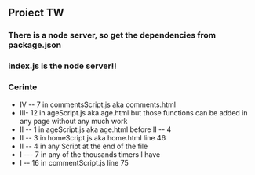 ## Proiect TW  

### There is a node server, so get the dependencies from package.json
### index.js is the node server!!

### Cerinte
* IV -- 7 in commentsScript.js aka comments.html
* III- 12 in ageScript.js aka age.html but those functions can be added in any page without any much work
* II -- 1 in ageScript.js aka age.html before II -- 4
* II -- 3 in homeScript.js aka home.html line 46
* II -- 4 in any Script at the end of the file
* I --- 7 in any of the thousands timers I have
* I -- 16 in commentScript.js line 75
